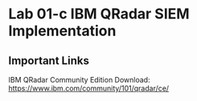 # Lab 01-c IBM QRadar SIEM Implementation
## Important Links
IBM QRadar Community Edition Download: https://www.ibm.com/community/101/qradar/ce/
